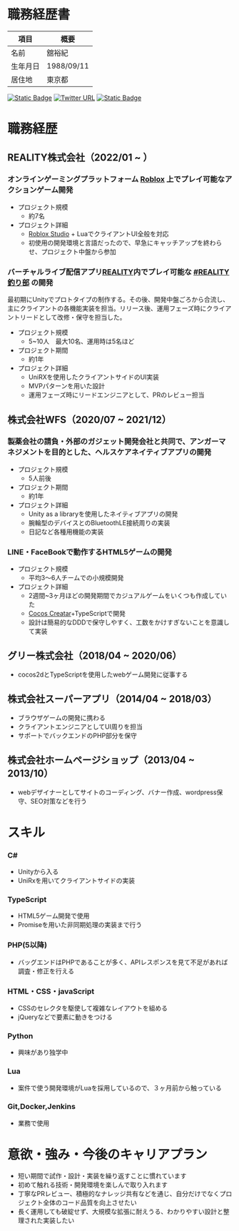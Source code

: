 # 職務経歴書

|項目|概要|
|----|----|
|名前|舘裕紀|
|生年月日|1988/09/11|
|居住地|東京都|

[![Static Badge](https://img.shields.io/badge/%40tch__ukey-brightGreen?logo=qiita&logoColor=white&link=https%3A%2F%2Fqiita.com%2Ftch_ukey)](https://qiita.com/tch_ukey) [![Twitter URL](https://img.shields.io/twitter/url?url=https%3A%2F%2Ftwitter.com%2Fyuki_ty20&logo=twitter&label=%40yuki_ty20)](https://twitter.com/yuki_ty20) [![Static Badge](https://img.shields.io/badge/%40yuki--tachi-black?logo=github&link=https%3A%2F%2Fgithub.com%2Fyuki-tachi)](https://github.com/yuki-tachi)

# 職務経歴

## REALITY株式会社（2022/01 ~ ）
### オンラインゲーミングプラットフォーム [Roblox](https://www.roblox.com/) 上でプレイ可能なアクションゲーム開発

* プロジェクト規模
    * 約7名
* プロジェクト詳細
    * [Roblox Studio](https://www.roblox.com/create) + LuaでクライアントUI全般を対応
    * 初使用の開発環境と言語だったので、早急にキャッチアップを終わらせ、プロジェクト中盤から参加

### バーチャルライブ配信アプリ[REALITY](https://reality.app/)内でプレイ可能な [#REALITY 釣り部](https://reality.app/notice/page/FdwfaDjmjDz4) の開発

最初期にUnityでプロトタイプの制作する。その後、開発中盤ごろから合流し、主にクライアントの各機能実装を担当。リリース後、運用フェーズ時にクライアントリードとして改修・保守を担当した。

* プロジェクト規模
    * 5~10人　最大10名、運用時は5名ほど
* プロジェクト期間
    * 約1年
* プロジェクト詳細
    * UniRXを使用したクライアントサイドのUI実装
    * MVPパターンを用いた設計
    * 運用フェーズ時にリードエンジニアとして、PRのレビュー担当

## 株式会社WFS（2020/07 ~ 2021/12）
### 製薬会社の請負・外部のガジェット開発会社と共同で、アンガーマネジメントを目的とした、ヘルスケアネイティブアプリの開発
* プロジェクト規模
    * 5人前後
* プロジェクト期間
    * 約1年
* プロジェクト詳細
    * Unity as a libraryを使用したネイティブアプリの開発
    * 腕輪型のデバイスとのBluetoothLE接続周りの実装
    * 日記など各種用機能の実装

### LINE・FaceBookで動作するHTML5ゲームの開発
 * プロジェクト規模
    * 平均3〜6人チームでの小規模開発
 * プロジェクト詳細
    * 2週間~3ヶ月ほどの開発期間でカジュアルゲームをいくつも作成していた
    * [Cocos Creatar](https://www.cocos.com/creator)+TypeScriptで開発
    * 設計は簡易的なDDDで保守しやすく、工数をかけすぎないことを意識して実装

## グリー株式会社（2018/04 ~ 2020/06）
* cocos2dとTypeScriptを使用したwebゲーム開発に従事する

## 株式会社スーパーアプリ（2014/04 ~ 2018/03）
* ブラウザゲームの開発に携わる
* クライアントエンジニアとしてUI周りを担当
* サポートでバックエンドのPHP部分を保守

## 株式会社ホームページショップ（2013/04 ~ 2013/10）
* webデザイナーとしてサイトのコーディング、バナー作成、wordpress保守、SEO対策などを行う

# スキル

### C#
* Unityから入る
* UniRxを用いてクライアントサイドの実装

### TypeScript
* HTML5ゲーム開発で使用
* Promiseを用いた非同期処理の実装まで行う

### PHP(5以降)
* バッグエンドはPHPであることが多く、APIレスポンスを見て不足があれば調査・修正を行える

### HTML・CSS・javaScript
* CSSのセレクタを駆使して複雑なレイアウトを組める
* jQueryなどで要素に動きをつける

### Python
* 興味があり独学中

### Lua
* 案件で使う開発環境がLuaを採用しているので、３ヶ月前から触っている

### Git,Docker,Jenkins
* 業務で使用

# 意欲・強み・今後のキャリアプラン
* 短い期間で試作・設計・実装を繰り返すことに慣れています
* 初めて触れる技術・開発環境を楽しんで取り入れます
* 丁寧なPRレビュー、積極的なナレッジ共有などを通じ、自分だけでなくプロジェクト全体のコード品質を向上させたい
* 長く運用しても破綻せず、大規模な拡張に耐えうる、わかりやすい設計と整理された実装したい
